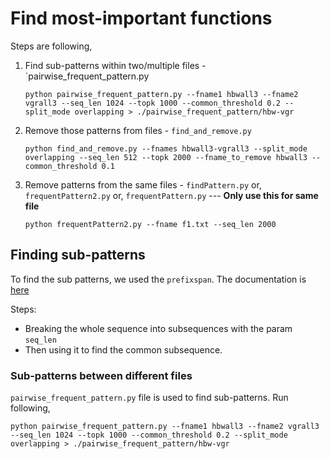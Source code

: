 # Find most-important functions
Steps are following,
1. Find sub-patterns within two/multiple files - `pairwise_frequent_pattern.py
    ```
    python pairwise_frequent_pattern.py --fname1 hbwall3 --fname2 vgrall3 --seq_len 1024 --topk 1000 --common_threshold 0.2 --split_mode overlapping > ./pairwise_frequent_pattern/hbw-vgr
    ```
2. Remove those patterns from files - `find_and_remove.py`
    ```
    python find_and_remove.py --fnames hbwall3-vgrall3 --split_mode overlapping --seq_len 512 --topk 2000 --fname_to_remove hbwall3 --common_threshold 0.1
    ```
3. Remove patterns from the same files - `findPattern.py` or, `frequentPattern2.py` or, `frequentPattern.py` --- **Only use this for same file**
    ```
    python frequentPattern2.py --fname f1.txt --seq_len 2000
    ```
   

## Finding sub-patterns
To find the sub patterns, we used the `prefixspan`. 
The documentation is [here](https://github.com/chuanconggao/PrefixSpan-py/tree/master#closed-patterns-and-generator-patterns)

Steps:
- Breaking the whole sequence into subsequences with the param `seq_len`
- Then using it to find the common subsequence.


### Sub-patterns between different files

`pairwise_frequent_pattern.py` file is used to find sub-patterns. Run following,
```
python pairwise_frequent_pattern.py --fname1 hbwall3 --fname2 vgrall3 --seq_len 1024 --topk 1000 --common_threshold 0.2 --split_mode overlapping > ./pairwise_frequent_pattern/hbw-vgr
```
